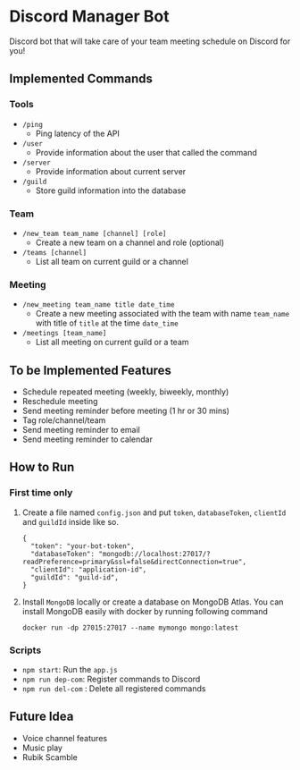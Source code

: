# Discord Manager Bot

Discord bot that will take care of your team meeting schedule on Discord for you!

## Implemented Commands

### Tools
  - `/ping`
    - Ping latency of the API
  - `/user`
    - Provide information about the user that called the command
  - `/server`
    - Provide information about current server
  - `/guild`
    - Store guild information into the database
### Team
  - `/new_team team_name [channel] [role]`
    - Create a new team on a channel and role (optional)
  - `/teams [channel]`
    - List all team on current guild or a channel
### Meeting
  - `/new_meeting team_name title date_time`
    - Create a new meeting associated with the team with name `team_name` with title of `title` at the time `date_time`
  - `/meetings [team_name]`
    - List all meeting on current guild or a team

## To be Implemented Features

- Schedule repeated meeting (weekly, biweekly, monthly)
- Reschedule meeting
- Send meeting reminder before meeting (1 hr or 30 mins)
- Tag role/channel/team
- Send meeting reminder to email
- Send meeting reminder to calendar

## How to Run

### First time only

1. Create a file named `config.json` and put `token`, `databaseToken`, `clientId` and `guildId` inside like so.
   ```
   {
     "token": "your-bot-token",
     "databaseToken": "mongodb://localhost:27017/?readPreference=primary&ssl=false&directConnection=true",
     "clientId": "application-id",
     "guildId": "guild-id",
   }
   ```

2. Install `MongoDB` locally or create a database on MongoDB Atlas. You can install MongoDB easily with docker by running following command
   ```
   docker run -dp 27015:27017 --name mymongo mongo:latest
   ```


### Scripts

- `npm start`: Run the `app.js`
- `npm run dep-com`: Register commands to Discord
- `npm run del-com` : Delete all registered commands

## Future Idea

- Voice channel features
- Music play
- Rubik Scamble
